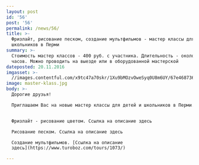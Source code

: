 ```yaml
---
layout: post
id: '56'
post: '56'
permalink: /news/56/
title: >-
  Фризлайт, рисование песком, создание мультфильмов - мастер классы для
  школьников в Перми
summary: >-
  Стоимость мастер классов - 400 руб. с участника. Длительность - около 2-х
  часов. Можно проводить на выезде или в оборудованной мастерской
dateposted: 20.11.2016
imgasset: >-
  //images.contentful.com/x9tc47a70skr/1Xu9bMOzvOweSyq0U8m6UY/67e468736b088f126e51af6f76b3fe10/master-klass.jpg
image: master-klass.jpg
body: >-
  Дорогие друзья!

  Приглашаем Вас на новые мастер классы для детей и школьников в Перми. 


  Фризлайт - рисование цветом. Ссылка на описание здесь

  Рисование песком. Ссылка на описание здесь

  Создание мультфильмов. [Ссылка на описание
  здесь](https://www.turoboz.com/tours/1073/)

---
```

